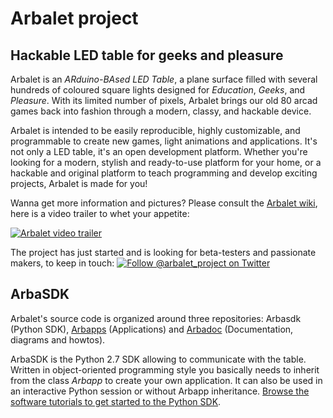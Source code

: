 # Arbalet project
## Hackable LED table for geeks and pleasure
Arbalet is an *ARduino-BAsed LED Table*, a plane surface filled with several hundreds of coloured square lights designed for _Education_, _Geeks_, and _Pleasure_. With its limited number of pixels, Arbalet brings our old 80 arcad games back into fashion through a modern, classy, and hackable device.

Arbalet is intended to be easily reproducible, highly customizable, and programmable to create new games, light animations and applications. It's not only a LED table, it's an open development platform. Whether you're looking for a modern, stylish and ready-to-use platform for your home, or a hackable and original platform to teach programming and develop exciting projects, Arbalet is made for you!

Wanna get more information and pictures? Please consult the [Arbalet wiki](https://github.com/arbalet-project/arbadoc/wiki), here is a video trailer to whet your appetite:

[![Arbalet video trailer](https://raw.githubusercontent.com/arbalet-project/arbadoc/master/pics/vimeo_snapshot.jpeg)](https://vimeo.com/arbalet/1)

The project has just started and is looking for beta-testers and passionate makers, to keep in touch: [![Follow @arbalet_project on Twitter](https://raw.githubusercontent.com/arbalet-project/arbadoc/master/graphical_elements/twitter.png)](https://twitter.com/arbalet_project)

## ArbaSDK
Arbalet's source code is organized around three repositories: Arbasdk (Python SDK), [Arbapps](https://github.com/arbalet-project/arbapps) (Applications) and [Arbadoc](https://github.com/arbalet-project/arbadoc) (Documentation, diagrams and howtos).

ArbaSDK is the Python 2.7 SDK allowing to communicate with the table. Written in object-oriented programming style you basically needs to inherit from the class *Arbapp* to create your own application. It can also be used in an interactive Python session or without Arbapp inheritance. [Browse the software tutorials to get started to the Python SDK](https://github.com/arbalet-project/arbadoc/wiki/Software-tutorials).
